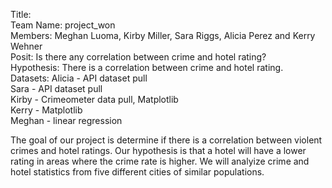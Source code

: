 Title: <br>
Team Name: project_won<br>
Members: Meghan Luoma, Kirby Miller, Sara Riggs, Alicia Perez and Kerry Wehner<br>
Posit: Is there any correlation between crime and hotel rating? <br>
Hypothesis: There is a correlation between crime and hotel rating. <br>
Datasets: 
Alicia - API dataset pull<br>
Sara - API dataset pull<br>
Kirby - Crimeometer data pull, Matplotlib<br>
Kerry - Matplotlib<br>
Meghan - linear regression<br>

The goal of our project is determine if there is a correlation between violent crimes and hotel ratings. Our hypothesis is that a hotel will have a lower rating in areas where the crime rate is higher. We will analyize crime and hotel statistics from five different cities of similar populations. 
